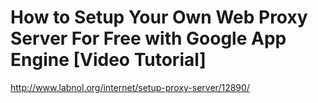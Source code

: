 <!--
id: 449923010
link: http://kevinisom.info/post/449923010/how-to-setup-your-own-web-proxy-server-for-free-with
slug: how-to-setup-your-own-web-proxy-server-for-free-with
date: Tue Mar 16 2010 02:22:26 GMT+1300 (NZDT)
raw: {"blog_name":"kevinisom","id":449923010,"post_url":"http://kevinisom.info/post/449923010/how-to-setup-your-own-web-proxy-server-for-free-with","slug":"how-to-setup-your-own-web-proxy-server-for-free-with","type":"link","date":"2010-03-15 13:22:26 GMT","timestamp":1268659346,"state":"published","format":"html","reblog_key":"1VQjCnSh","tags":[],"short_url":"http://tmblr.co/Zw68YyQqKV2","highlighted":[],"feed_item":"http://www.labnol.org/internet/setup-proxy-server/12890/","from_feed_id":"650234","note_count":1,"title":"How to Setup Your Own Web Proxy Server For Free with Google App Engine [Video Tutorial]","url":"http://www.labnol.org/internet/setup-proxy-server/12890/","description":""}
publish: 2010-03-016
tags: 
title: How to Setup Your Own Web Proxy Server For Free with Google App Engine [Video Tutorial]
-->


How to Setup Your Own Web Proxy Server For Free with Google App Engine [Video Tutorial]
=======================================================================================

<http://www.labnol.org/internet/setup-proxy-server/12890/>

